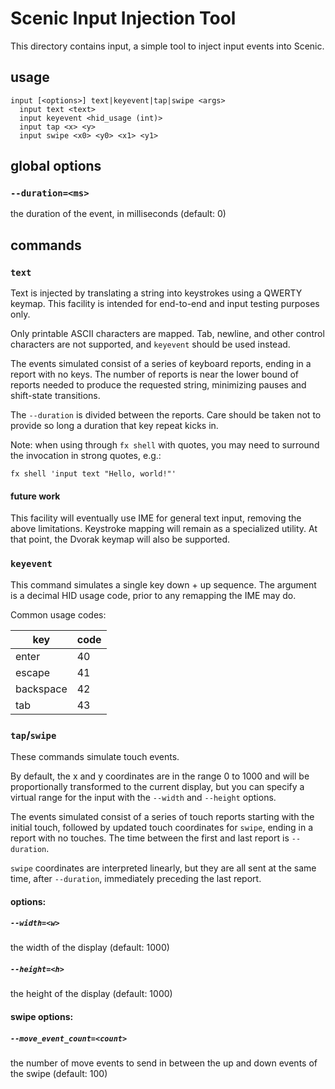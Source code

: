 # Scenic Input Injection Tool

This directory contains input, a simple tool to inject input events into
Scenic.

## usage

    input [<options>] text|keyevent|tap|swipe <args>
      input text <text>
      input keyevent <hid_usage (int)>
      input tap <x> <y>
      input swipe <x0> <y0> <x1> <y1>

## global options

### `--duration=<ms>`

the duration of the event, in milliseconds (default: 0)

## commands

### `text`

Text is injected by translating a string into keystrokes using a QWERTY keymap.
This facility is intended for end-to-end and input testing purposes only.

Only printable ASCII characters are mapped. Tab, newline, and other control
characters are not supported, and `keyevent` should be used instead.

The events simulated consist of a series of keyboard reports, ending in a
report with no keys. The number of reports is near the lower bound of reports
needed to produce the requested string, minimizing pauses and shift-state
transitions.

The `--duration` is divided between the reports. Care should be taken not to
provide so long a duration that key repeat kicks in.

Note: when using through `fx shell` with quotes, you may need to surround the
invocation in strong quotes, e.g.:

    fx shell 'input text "Hello, world!"'

#### future work

This facility will eventually use IME for general text input, removing the
above limitations. Keystroke mapping will remain as a specialized utility. At
that point, the Dvorak keymap will also be supported.

### `keyevent`

This command simulates a single key down + up sequence. The argument is a
decimal HID usage code, prior to any remapping the IME may do.

Common usage codes:

key       | code
----------|-----
enter     | 40
escape    | 41
backspace | 42
tab       | 43

### `tap`/`swipe`

These commands simulate touch events.

By default, the x and y coordinates are in the range 0 to 1000 and will be
proportionally transformed to the current display, but you can specify a
virtual range for the input with the `--width` and `--height` options.

The events simulated consist of a series of touch reports starting with the
initial touch, followed by updated touch coordinates for `swipe`, ending in a
report with no touches. The time between the first and last report is
`--duration`.

`swipe` coordinates are interpreted linearly, but they are all sent at the same
time, after `--duration`, immediately preceding the last report.

#### options:

##### `--width=<w>`

the width of the display (default: 1000)

##### `--height=<h>`

the height of the display (default: 1000)

#### swipe options:

##### `--move_event_count=<count>`

the number of move events to send in between the up and down events of the
swipe (default: 100)
